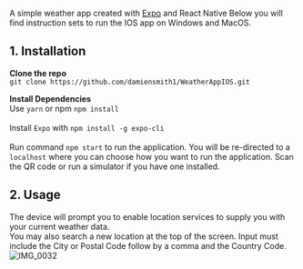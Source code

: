 A simple weather app created with [Expo](https://expo.dev/) and React Native
Below you will find instruction sets to run the IOS app on Windows and MacOS.

## 1. Installation
**Clone the repo<br />**
`git clone https://github.com/damiensmith1/WeatherAppIOS.git`

**Install Dependencies<br />**
Use `yarn` or npm `npm install`<br />
<br />
Install `Expo` with  `npm install -g expo-cli`<br />
<br />
Run command  `npm start` to run the application. You will be re-directed to a  `localhost` where you can choose how you want to run the application. Scan the QR code or run a simulator if you have one installed.
## 2. Usage
The device will prompt you to enable location services to supply you with your current weather data. <br/>
You may also search a new location at the top of the screen. Input must include the City or Postal Code follow by a comma and the Country Code.
![IMG_0032](https://user-images.githubusercontent.com/60460690/141724636-be445b9a-5e91-4c99-9dee-fceb04ed46c3.jpg)

